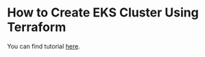 # How to Create EKS Cluster Using Terraform

 You can find tutorial [here](https://antonputra.com/Terraform/how-to-create-eks-cluster-using-terraform/).

